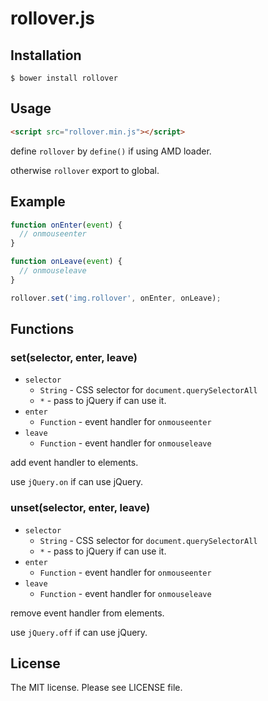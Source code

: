 # rollover.js

## Installation

```console
$ bower install rollover
```

## Usage

```html
<script src="rollover.min.js"></script>
```

define `rollover` by `define()` if using AMD loader.

otherwise `rollover` export to global.

## Example

```js
function onEnter(event) {
  // onmouseenter
}

function onLeave(event) {
  // onmouseleave
}

rollover.set('img.rollover', onEnter, onLeave);
```

## Functions

### set(selector, enter, leave)

- `selector`
  - `String` - CSS selector for `document.querySelectorAll`
  - `*` - pass to jQuery if can use it.
- `enter`
  - `Function` - event handler for `onmouseenter`
- `leave`
  - `Function` - event handler for `onmouseleave`

add event handler to elements.

use `jQuery.on` if can use jQuery.

### unset(selector, enter, leave)

- `selector`
  - `String` - CSS selector for `document.querySelectorAll`
  - `*` - pass to jQuery if can use it.
- `enter`
  - `Function` - event handler for `onmouseenter`
- `leave`
  - `Function` - event handler for `onmouseleave`

remove event handler from elements.

use `jQuery.off` if can use jQuery.

## License

The MIT license. Please see LICENSE file.
